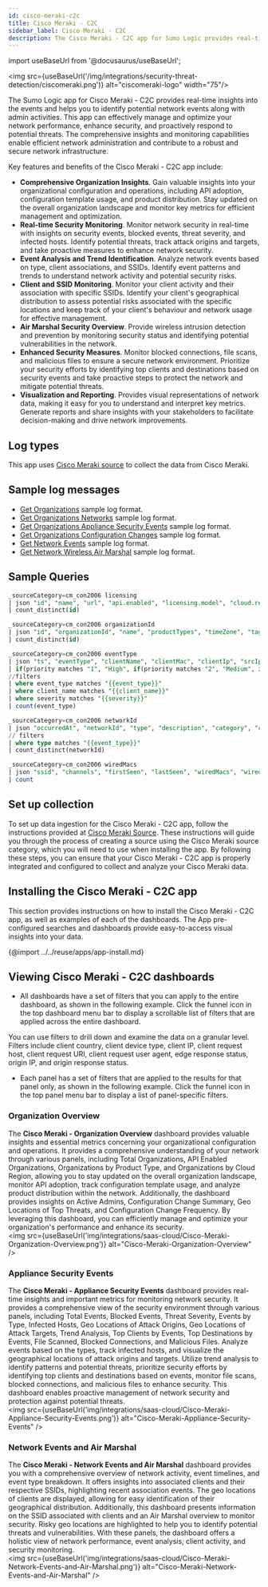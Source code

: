 ```yaml
---
id: cisco-meraki-c2c
title: Cisco Meraki - C2C
sidebar_label: Cisco Meraki - C2C
description: The Cisco Meraki - C2C app for Sumo Logic provides real-time insights into the events and helps you to identify potential network events along with admin activities.
---
```

import useBaseUrl from '@docusaurus/useBaseUrl';

<img src={useBaseUrl('/img/integrations/security-threat-detection/ciscomeraki.png')} alt="ciscomeraki-logo" width="75"/>

The Sumo Logic app for Cisco Meraki - C2C provides real-time insights into the events and helps you to identify potential network events along with admin activities. This app can effectively manage and optimize your network performance, enhance security, and proactively respond to potential threats. The comprehensive insights and monitoring capabilities enable efficient network administration and contribute to a robust and secure network infrastructure.

Key features and benefits of the Cisco Meraki - C2C app include:

- **Comprehensive Organization Insights**. Gain valuable insights into your organizational configuration and operations, including API adoption, configuration template usage, and product distribution. Stay updated on the overall organization landscape and monitor key metrics for efficient management and optimization.
- **Real-time Security Monitoring**. Monitor network security in real-time with insights on security events, blocked events, threat severity, and infected hosts. Identify potential threats, track attack origins and targets, and take proactive measures to enhance network security.
- **Event Analysis and Trend Identification**. Analyze network events based on type, client associations, and SSIDs. Identify event patterns and trends to understand network activity and potential security risks. 
- **Client and SSID Monitoring**. Monitor your client activity and their association with specific SSIDs. Identify your client's geographical distribution to assess potential risks associated with the specific locations and keep track of your client's behaviour and network usage for effective management.
- **Air Marshal Security Overview**. Provide wireless intrusion detection and prevention by monitoring security status and identifying potential vulnerabilities in the network.
- **Enhanced Security Measures**. Monitor blocked connections, file scans, and malicious files to ensure a secure network environment. Prioritize your security efforts by identifying top clients and destinations based on security events and take proactive steps to protect the network and mitigate potential threats.
- **Visualization and Reporting**. Provides visual representations of network data, making it easy for you to understand and interpret key metrics. Generate reports and share insights with your stakeholders to facilitate decision-making and drive network improvements.

## Log types

This app uses [Cisco Meraki source](/docs/integrations/security-threat-detection/cisco-meraki/) to collect the data from Cisco Meraki.

## Sample log messages

- [Get Organizations](https://developer.cisco.com/meraki/api-latest/#!get-organizations) sample log format.
- [Get Organizations Networks](https://developer.cisco.com/meraki/api-latest/#!get-organization-networks) sample log format.
- [Get Organizations Appliance Security Events](https://developer.cisco.com/meraki/api-v1/#!get-organization-appliance-security-events) sample log format.
- [Get Organizations Configuration Changes](https://developer.cisco.com/meraki/api-v1/#!get-organization-configuration-changes) sample log format.
- [Get Network Events](https://developer.cisco.com/meraki/api-v1/#!get-network-events) sample log format.
- [Get Network Wireless Air Marshal](https://developer.cisco.com/meraki/api-v1/#!get-network-wireless-air-marshal) sample log format.

## Sample Queries

```sql title="Total Organizations"
_sourceCategory=cm_con2006 licensing
| json "id", "name", "url", "api.enabled", "licensing.model", "cloud.region.name", "management.details.[*].name", "management.details.[*].value" as id, name, url, enabled, model, region, management_name, management_value nodrop
| count_distinct(id)
```

```sql title="Total Network Logs"
_sourceCategory=cm_con2006 organizationId
| json "id", "organizationId", "name", "productTypes", "timeZone", "tags", "enrollmentString", "url", "notes", "isBoundToConfigTemplate" as id, organization_id, name, product_types, time_zone, tags, enrollment_string, url, notes, is_bound_to_config_template nodrop
| count_distinct(id)
```

```sql title="Total Events"
_sourceCategory=cm_con2006 eventType
| json "ts", "eventType", "clientName", "clientMac", "clientIp", "srcIp", "destIp", "protocol", "uri", "canonicalName", "destinationPort", "fileType", "fileSizeBytes", "disposition", "action", "deviceMac", "priority", "classification", "message", "signature", "ruleId"  as date_time, event_type, client_name, client_mac, client_ip, src_ip, dest_ip, protocol, uri, canonical_name, dest_port, file_type, file_size_bytes, disposition, action, device_mac, priority, classification, message, signature, rule_id nodrop
| if(priority matches "1", "High", if(priority matches "2", "Medium", if(priority matches "3", "Low", if (priority matches "4", "Very Low", "-")))) as severity
//filters
| where event_type matches "{{event_type}}"
| where client_name matches "{{client_name}}"
| where severity matches "{{severity}}"
| count(event_type)
```

```sql title="Network Activity"
_sourceCategory=cm_con2006 networkId
| json "occurredAt", "networkId", "type", "description", "category", "clientId", "clientDescription", "clientMac", "deviceSerial", "deviceName", "ssidNumber", "eventData.radio", "eventData.vap", "eventData.client_mac", "eventData.client_ip", "eventData.channel", "eventData.rssi", "eventData.aid" as occurredAt, networkId, type, description, category, clientId, clientDescription, clientMac, deviceSerial, deviceName, ssidNumber, radio, vap, client_mac, client_ip, channel, rssi, aid nodrop
// filters
| where type matches "{{event_type}}"
| count_distinct(networkId)
```

```sql title="Total Activities"
_sourceCategory=cm_con2006 wiredMacs
| json "ssid", "channels", "firstSeen", "lastSeen", "wiredMacs", "wiredVlans", "wiredLastSeen","bssids[*].bssid","bssids[*].detectedBy[*].device","bssids[*].detectedBy[*].rssi" as ssid, channels, first_seen, last_seen, wired_macs, wired_vlans, wired_last_seen,bssids,devices,rssi_values nodrop
| count
```

## Set up collection

To set up data ingestion for the Cisco Meraki - C2C app, follow the instructions provided at [Cisco Meraki Source](/docs/integrations/security-threat-detection/cisco-meraki/). These instructions will guide you through the process of creating a source using the Cisco Meraki source category, which you will need to use when installing the app. By following these steps, you can ensure that your Cisco Meraki - C2C app is properly integrated and configured to collect and analyze your Cisco Meraki data.

## Installing the Cisco Meraki - C2C app

This section provides instructions on how to install the Cisco Meraki - C2C app, as well as examples of each of the dashboards. The App pre-configured searches and dashboards provide easy-to-access visual insights into your data.

{@import ../../reuse/apps/app-install.md}

## Viewing Cisco Meraki - C2C dashboards

* All dashboards have a set of filters that you can apply to the entire dashboard, as shown in the following example. Click the funnel icon in the top dashboard menu bar to display a scrollable list of filters that are applied across the entire dashboard.

 You can use filters to drill down and examine the data on a granular level. Filters include client country, client device type, client IP, client request host, client request URI, client request user agent, edge response status, origin IP, and origin response status.

* Each panel has a set of filters that are applied to the results for that panel only, as shown in the following example. Click the funnel icon in the top panel menu bar to display a list of panel-specific filters.

### Organization Overview

The **Cisco Meraki - Organization Overview** dashboard provides valuable insights and essential metrics concerning your organizational configuration and operations. It provides a comprehensive understanding of your network through various panels, including Total Organizations, API Enabled Organizations, Organizations by Product Type, and Organizations by Cloud Region, allowing you to stay updated on the overall organization landscape, monitor API adoption, track configuration template usage, and analyze product distribution within the network. Additionally, the dashboard provides insights on Active Admins, Configuration Change Summary, Geo Locations of Top Threats, and Configuration Change Frequency. By leveraging this dashboard, you can efficiently manage and optimize your organization's performance and enhance its security. <br/><img src={useBaseUrl('img/integrations/saas-cloud/Cisco-Meraki-Organization-Overview.png')} alt="Cisco-Meraki-Organization-Overview" />

### Appliance Security Events

The **Cisco Meraki - Appliance Security Events** dashboard provides real-time insights and important metrics for monitoring network security. It provides a comprehensive view of the security environment through various panels, including Total Events, Blocked Events, Threat Severity, Events by Type, Infected Hosts, Geo Locations of Attack Origins, Geo Locations of Attack Targets, Trend Analysis, Top Clients by Events, Top Destinations by Events, File Scanned, Blocked Connections, and Malicious Files. Analyze events based on the types, track infected hosts, and visualize the geographical locations of attack origins and targets. Utilize trend analysis to identify patterns and potential threats, prioritize security efforts by identifying top clients and destinations based on events, monitor file scans, blocked connections, and malicious files to enhance security. This dashboard enables proactive management of network security and protection against potential threats. <br/><img src={useBaseUrl('img/integrations/saas-cloud/Cisco-Meraki-Appliance-Security-Events.png')} alt="Cisco-Meraki-Appliance-Security-Events" />

### Network Events and Air Marshal

The **Cisco Meraki - Network Events and Air Marshal** dashboard provides you with a comprehensive overview of network activity, event timelines, and event type breakdown. It offers insights into associated clients and their respective SSIDs, highlighting recent association events. The geo locations of clients are displayed, allowing for easy identification of their geographical distribution. Additionally, this dashboard presents information on the SSID associated with clients and an Air Marshal overview to monitor security. Risky geo locations are highlighted to help you to identify potential threats and vulnerabilities. With these panels, the dashboard offers a holistic view of network performance, event analysis, client activity, and security monitoring. <br/><img src={useBaseUrl('img/integrations/saas-cloud/Cisco-Meraki-Network-Events-and-Air-Marshal.png')} alt="Cisco-Meraki-Network-Events-and-Air-Marshal" />
